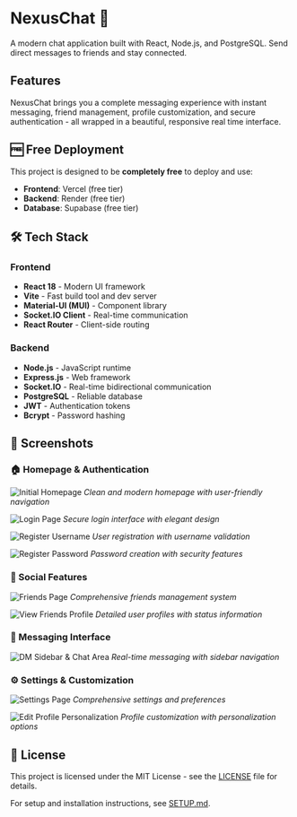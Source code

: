 # NexusChat 🚀

A modern chat application built with React, Node.js, and PostgreSQL. Send direct messages to friends and stay connected.

## Features

NexusChat brings you a complete messaging experience with instant messaging, friend management, profile customization, and secure authentication - all wrapped in a beautiful, responsive real time interface.

## 🆓 Free Deployment

This project is designed to be **completely free** to deploy and use:
- **Frontend**: Vercel (free tier)
- **Backend**: Render (free tier) 
- **Database**: Supabase (free tier)

## 🛠️ Tech Stack

### Frontend
- **React 18** - Modern UI framework
- **Vite** - Fast build tool and dev server
- **Material-UI (MUI)** - Component library
- **Socket.IO Client** - Real-time communication
- **React Router** - Client-side routing

### Backend
- **Node.js** - JavaScript runtime
- **Express.js** - Web framework
- **Socket.IO** - Real-time bidirectional communication
- **PostgreSQL** - Reliable database
- **JWT** - Authentication tokens
- **Bcrypt** - Password hashing

## 📱 Screenshots

### 🏠 Homepage & Authentication
![Initial Homepage](images/initial_homepage.png)
*Clean and modern homepage with user-friendly navigation*

![Login Page](images/login_page.png)
*Secure login interface with elegant design*

![Register Username](images/register_username.png)
*User registration with username validation*

![Register Password](images/register_password.png)
*Password creation with security features*

### 👥 Social Features
![Friends Page](images/friends_page.png)
*Comprehensive friends management system*

![View Friends Profile](images/view_friends_profile.png)
*Detailed user profiles with status information*

### 💬 Messaging Interface
![DM Sidebar & Chat Area](images/dm_sidebar_chat_area.png)
*Real-time messaging with sidebar navigation*

### ⚙️ Settings & Customization
![Settings Page](images/settings-page.png)
*Comprehensive settings and preferences*

![Edit Profile Personalization](images/edit_profile_personalization.jpeg)
*Profile customization with personalization options*

## 📄 License

This project is licensed under the MIT License - see the [LICENSE](LICENSE) file for details.

For setup and installation instructions, see [SETUP.md](SETUP.md).